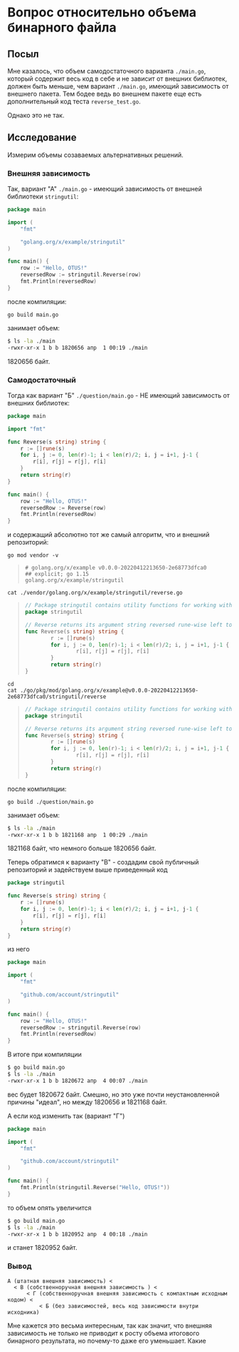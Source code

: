 # Вопрос относительно объема бинарного файла

## Посыл

Мне казалось, что объем самодостаточного варианта `./main.go`, который содержит весь код в себе и не зависит от внешних библиотек, должен быть меньше, чем вариант `./main.go`, имеющий зависимость от внешнего пакета.
Тем бодее ведь во внешнем пакете еще есть дополнительный код теста `reverse_test.go`.

Однако это не так.

## Исследование

Измерим объемы созаваемых альтернативных решений.

### Внешняя зависимость

Так, вариант "А" `./main.go` - имеющий зависимость от внешней библиотеки `stringutil`:

```go
package main

import (
    "fmt"

    "golang.org/x/example/stringutil"
)

func main() {
    row := "Hello, OTUS!"
    reversedRow := stringutil.Reverse(row)
    fmt.Println(reversedRow)
}
```

после компиляции:

```shell
go build main.go
```

занимает объем:

```bash
$ ls -la ./main
-rwxr-xr-x 1 b b 1820656 апр  1 00:19 ./main
```

1820656 байт.

### Самодостаточный

Тогда как вариант "Б" `./question/main.go` - НЕ имеющий зависимость от внешних библиотек:

```go
package main

import "fmt"

func Reverse(s string) string {
    r := []rune(s)
    for i, j := 0, len(r)-1; i < len(r)/2; i, j = i+1, j-1 {
        r[i], r[j] = r[j], r[i]
    }
    return string(r)
}

func main() {
    row := "Hello, OTUS!"
    reversedRow := Reverse(row)
    fmt.Println(reversedRow)
}
```

и содержащий абсолютно тот же самый алгоритм, что и внешний репозиторий:

```shell
go mod vendor -v
```

> ```text
> # golang.org/x/example v0.0.0-20220412213650-2e68773dfca0
> ## explicit; go 1.15
> golang.org/x/example/stringutil
> ```

```shell
cat ./vendor/golang.org/x/example/stringutil/reverse.go
```

> ```go
> // Package stringutil contains utility functions for working with strings.
> package stringutil
> 
> // Reverse returns its argument string reversed rune-wise left to right.
> func Reverse(s string) string {
>         r := []rune(s)
>         for i, j := 0, len(r)-1; i < len(r)/2; i, j = i+1, j-1 {
>                 r[i], r[j] = r[j], r[i]
>         }
>         return string(r)
> }
> ```

```shell
cd
cat ./go/pkg/mod/golang.org/x/example@v0.0.0-20220412213650-2e68773dfca0/stringutil/reverse
```

> ```go
> // Package stringutil contains utility functions for working with strings.
> package stringutil
> 
> // Reverse returns its argument string reversed rune-wise left to right.
> func Reverse(s string) string {
>         r := []rune(s)
>         for i, j := 0, len(r)-1; i < len(r)/2; i, j = i+1, j-1 {
>                 r[i], r[j] = r[j], r[i]
>         }
>         return string(r)
> }
> ```

после компиляции:

```shell
go build ./question/main.go 
```

занимает объем:

```bash
$ ls -la ./main
-rwxr-xr-x 1 b b 1821168 апр  1 00:29 ./main
```

1821168 байт, что немного больше 1820656 байт.

Теперь обратимся к варианту "B" - создадим свой публичный репозиторий и задействуем выше приведенный код 

```go
package stringutil

func Reverse(s string) string {
    r := []rune(s)
    for i, j := 0, len(r)-1; i < len(r)/2; i, j = i+1, j-1 {
        r[i], r[j] = r[j], r[i]
    }
    return string(r)
}
```

из него

```go
package main

import (
    "fmt"

    "github.com/account/stringutil"
)

func main() {
    row := "Hello, OTUS!"
    reversedRow := stringutil.Reverse(row)
    fmt.Println(reversedRow)
}
```

В итоге при компиляции

```bash
$ go build main.go
$ ls -la ./main
-rwxr-xr-x 1 b b 1820672 апр  4 00:07 ./main
```

вес будет 1820672 байт. Смешно, но это уже почти неустановленной причины "идеал", но между 1820656 и 1821168 байт.

А если код изменить так (вариант "Г")

```go
package main

import (
    "fmt"

    "github.com/account/stringutil"
)

func main() {
    fmt.Println(stringutil.Reverse("Hello, OTUS!"))
}
```

то объем опять увеличится

```bash
$ go build main.go
$ ls -la ./main
-rwxr-xr-x 1 b b 1820952 апр  4 00:18 ./main
```

и станет 1820952 байт.


### Вывод

```text
А (штатная внешняя зависимость) < 
  < В (собственноручная внешняя зависимость ) <
      < Г (собственноручная внешняя зависимость с компактным исходным кодом) < 
          < Б (без зависимостей, весь код зависимости внутри исходника) 
```

Мне кажется это весьма интересным, так как значит, что внешняя зависимость не только не приводит к росту объема итогового бинарного результата, но почему-то даже его уменьшает. Какие
